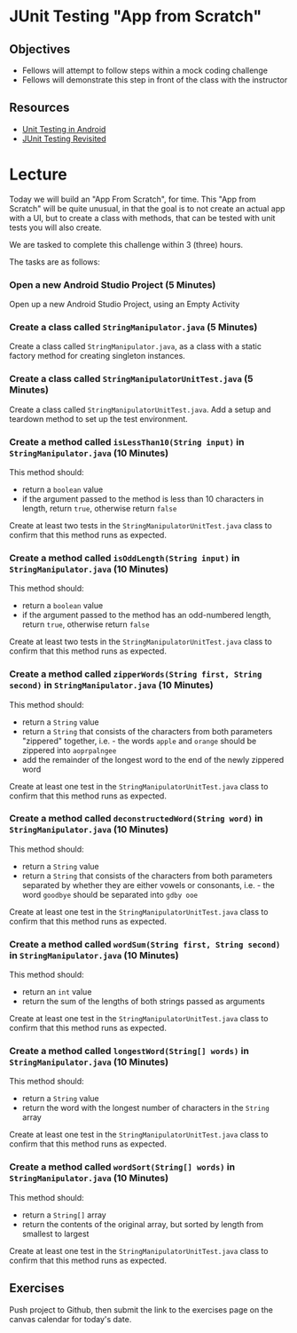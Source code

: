 # JUnit Testing "App from Scratch"

## Objectives
* Fellows will attempt to follow steps within a mock coding challenge
* Fellows will demonstrate this step in front of the class with the instructor

## Resources
* [Unit Testing in Android](https://github.com/joinpursuit/Pursuit-Core-Android/blob/master/cohort_5.4/unit_02/02_08_app_testing.md)
* [JUnit Testing Revisited](https://github.com/joinpursuit/Pursuit-Core-Android/blob/master/cohort_5.4/unit_04/04_13_junit_testing_revisited_creating_tests.md)

# Lecture

Today we will build an "App From Scratch", for time. This "App from Scratch" will be quite unusual, in that the goal is to not create an actual app with a UI, but to create a class with methods, that can be tested with unit tests you will also create.

We are tasked to complete this challenge within 3 (three) hours.

The tasks are as follows:

### Open a new Android Studio Project (5 Minutes)
Open up a new Android Studio Project, using an Empty Activity

### Create a class called `StringManipulator.java` (5 Minutes)
Create a class called `StringManipulator.java`, as a class with a static factory method for creating singleton instances.

### Create a class called `StringManipulatorUnitTest.java` (5 Minutes)
Create a class called `StringManipulatorUnitTest.java`. Add a setup and teardown method to set up the test environment.

### Create a method called `isLessThan10(String input)` in `StringManipulator.java` (10 Minutes)
This method should:
* return a `boolean` value
* if the argument passed to the method is less than 10 characters in length, return `true`, otherwise return `false`

Create at least two tests in the `StringManipulatorUnitTest.java` class to confirm that this method runs as expected.

### Create a method called `isOddLength(String input)` in `StringManipulator.java` (10 Minutes)
This method should:
* return a `boolean` value
* if the argument passed to the method has an odd-numbered length, return `true`, otherwise return `false`

Create at least two tests in the `StringManipulatorUnitTest.java` class to confirm that this method runs as expected.

### Create a method called `zipperWords(String first, String second)` in `StringManipulator.java` (10 Minutes)
This method should:
* return a `String` value
* return a `String` that consists of the characters from both parameters "zippered" together, i.e. - the words `apple` and `orange` should be zippered into `aoprpalngee`
* add the remainder of the longest word to the end of the newly zippered word

Create at least one test in the `StringManipulatorUnitTest.java` class to confirm that this method runs as expected.

### Create a method called `deconstructedWord(String word)` in `StringManipulator.java` (10 Minutes)
This method should:
* return a `String` value
* return a `String` that consists of the characters from both parameters separated by whether they are either vowels or consonants, i.e. - the word `goodbye` should be separated into `gdby ooe`

Create at least one test in the `StringManipulatorUnitTest.java` class to confirm that this method runs as expected.

### Create a method called `wordSum(String first, String second)` in `StringManipulator.java` (10 Minutes)
This method should:
* return an `int` value
* return the sum of the lengths of both strings passed as arguments

Create at least one test in the `StringManipulatorUnitTest.java` class to confirm that this method runs as expected.

### Create a method called `longestWord(String[] words)` in `StringManipulator.java` (10 Minutes)
This method should:
* return a `String` value
* return the word with the longest number of characters in the `String` array 

Create at least one test in the `StringManipulatorUnitTest.java` class to confirm that this method runs as expected.

### Create a method called `wordSort(String[] words)` in `StringManipulator.java` (10 Minutes)
This method should:
* return a `String[]` array
* return the contents of the original array, but sorted by length from smallest to largest

Create at least one test in the `StringManipulatorUnitTest.java` class to confirm that this method runs as expected.

## Exercises
Push project to Github, then submit the link to the exercises page on the canvas calendar for today's date.
